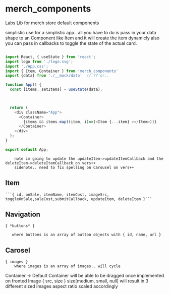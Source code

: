 # merch_components
Labs Lib for merch store default components

simplistic use for a simplistic app..
all you have to do is pass in your data shape to an Component like Item and it will create the item dynamicly
also you can pass in callbacks to toggle the state of the actual card. 

```js

import React, { useState } from 'react';
import logo from './logo.svg';
import './App.css';
import { Item, Container } from 'merch_components'
import {data} from './__mock/data'  // ?? or.. 

function App() {
  const [items, setItems] = useState(data);
  


  return (
    <div className="App">
      <Container>
        {items && items.map((item, i)=>(<Item {...item} ></Item>))}
      </Container>
    </div>
  );
}

export default App;

```
        note im going to update the updateItem->updateItemCallback and the deleteItem->deleteItemCallback on vers++
        sidenote.. need to fix spelling on Carousel on vers++


**Item**  
---
    ```{ id, onSale, itemName, itemCost, imageSrc, toggleOnSale,saleCost,submitCallback, updateItem, deleteItem }```
     
**Navigation** 
--- 
 ```{ *buttons* }```
 ```
    where buttons is an array of button objects with { id, name, url }
```
**Carosel**
--- 
    { images }
        where images is an array of images.. will cycle    
Container -> Default Container will be able to be dragged once implemented on fronted
Image { src, size } 
  size[medium, small, null] will result in 3 different sized images aspect ratio scaled accordingly